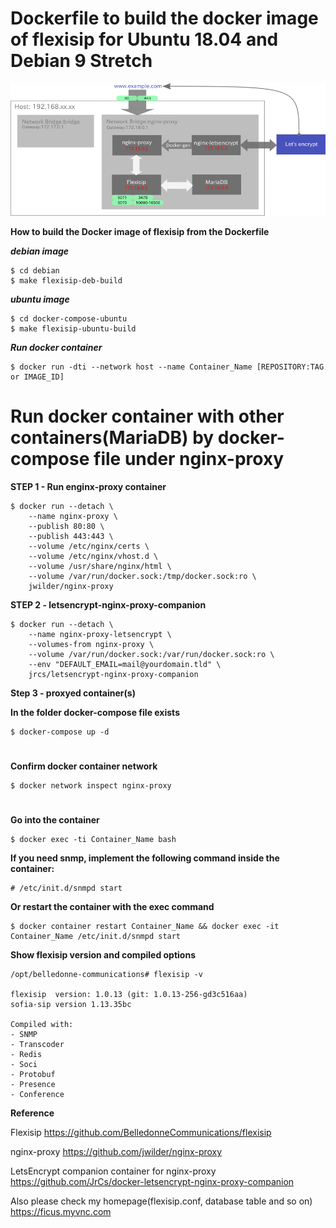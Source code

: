 
# Dockerfile to build the docker image of flexisip for Ubuntu 18.04 and Debian 9 Stretch 

![schema](docker-nginx-proxy.png)

**How to build the Docker image of flexisip from the Dockerfile**

***debian image***

```
$ cd debian
$ make flexisip-deb-build
```
***ubuntu image***

```
$ cd docker-compose-ubuntu
$ make flexisip-ubuntu-build
```

***Run docker container***

```
$ docker run -dti --network host --name Container_Name [REPOSITORY:TAG or IMAGE_ID]
```
#
# Run docker container with other containers(MariaDB) by docker-compose file under nginx-proxy

**STEP 1 - Run enginx-proxy container**
```
$ docker run --detach \
    --name nginx-proxy \
    --publish 80:80 \
    --publish 443:443 \
    --volume /etc/nginx/certs \
    --volume /etc/nginx/vhost.d \
    --volume /usr/share/nginx/html \
    --volume /var/run/docker.sock:/tmp/docker.sock:ro \
    jwilder/nginx-proxy
```
**STEP 2 - letsencrypt-nginx-proxy-companion**
```
$ docker run --detach \
    --name nginx-proxy-letsencrypt \
    --volumes-from nginx-proxy \
    --volume /var/run/docker.sock:/var/run/docker.sock:ro \
    --env "DEFAULT_EMAIL=mail@yourdomain.tld" \
    jrcs/letsencrypt-nginx-proxy-companion
```

**Step 3 - proxyed container(s)**

**In the folder docker-compose file exists**

```
$ docker-compose up -d
```
#
**Confirm docker container network**
```
$ docker network inspect nginx-proxy
```

#
**Go into the container**
```
$ docker exec -ti Container_Name bash
```

**If you need snmp, implement the following command inside the container:**
```
# /etc/init.d/snmpd start
```
**Or restart the container with the exec command**
```
$ docker container restart Container_Name && docker exec -it Container_Name /etc/init.d/snmpd start

```

**Show flexisip version and compiled options**
``` 
/opt/belledonne-communications# flexisip -v

flexisip  version: 1.0.13 (git: 1.0.13-256-gd3c516aa)
sofia-sip version 1.13.35bc

Compiled with:
- SNMP
- Transcoder
- Redis
- Soci
- Protobuf
- Presence
- Conference

```

**Reference** 

Flexisip
https://github.com/BelledonneCommunications/flexisip

nginx-proxy
https://github.com/jwilder/nginx-proxy

LetsEncrypt companion container for nginx-proxy
https://github.com/JrCs/docker-letsencrypt-nginx-proxy-companion

Also please check my homepage(flexisip.conf, database table and so on)
https://ficus.myvnc.com
